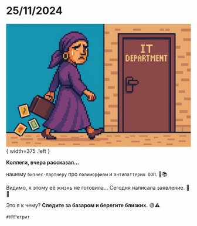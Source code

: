 # 25/11/2024

![ ](<../../assets/img/photo_2025-10-02_14-42-49.jpg>){ width=375 .left }

**Коллеги, вчера рассказал...**

нашему `бизнес-партнеру` про `полиморфизм` и `антипаттерны ООП`. 🤖📚

Видимо, к этому её жизнь не готовила… Сегодня написала заявление. 📝🚪

Это я к чему? **Следите за базаром и берегите близких.** 😅⚠️

`#HRРетрит`
